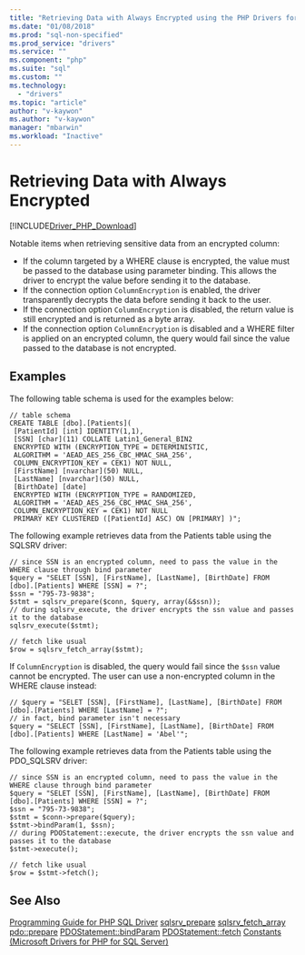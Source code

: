 ```yaml
---
title: "Retrieving Data with Always Encrypted using the PHP Drivers for SQL Server | Microsoft Docs"
ms.date: "01/08/2018"
ms.prod: "sql-non-specified"
ms.prod_service: "drivers"
ms.service: ""
ms.component: "php"
ms.suite: "sql"
ms.custom: ""
ms.technology: 
  - "drivers"
ms.topic: "article"
author: "v-kaywon"
ms.author: "v-kaywon"
manager: "mbarwin"
ms.workload: "Inactive"
---
```

# Retrieving Data with Always Encrypted
[!INCLUDE[Driver_PHP_Download](../../includes/driver_php_download.md)]

Notable items when retrieving sensitive data from an encrypted column:
 -   If the column targeted by a WHERE clause is encrypted, the value must be passed to the database using parameter binding. This allows the driver to encrypt the value before sending it to the database.
 -   If the connection option `ColumnEncryption` is enabled, the driver transparently decrypts the data before sending it back to the user.
 -   If the connection option `ColumnEncryption` is disabled, the return value is still encrypted and is returned as a byte array.
 -   If the connection option `ColumnEncryption` is disabled and a WHERE filter is applied on an encrypted column, the query would fail since the value passed to the database is not encrypted.
 
## Examples
 
The following table schema is used for the examples below:
```
// table schema
CREATE TABLE [dbo].[Patients](
 [PatientId] [int] IDENTITY(1,1),
 [SSN] [char](11) COLLATE Latin1_General_BIN2
 ENCRYPTED WITH (ENCRYPTION_TYPE = DETERMINISTIC,
 ALGORITHM = 'AEAD_AES_256_CBC_HMAC_SHA_256',
 COLUMN_ENCRYPTION_KEY = CEK1) NOT NULL,
 [FirstName] [nvarchar](50) NULL,
 [LastName] [nvarchar](50) NULL,
 [BirthDate] [date]
 ENCRYPTED WITH (ENCRYPTION_TYPE = RANDOMIZED,
 ALGORITHM = 'AEAD_AES_256_CBC_HMAC_SHA_256',
 COLUMN_ENCRYPTION_KEY = CEK1) NOT NULL
 PRIMARY KEY CLUSTERED ([PatientId] ASC) ON [PRIMARY] )";
```

The following example retrieves data from the Patients table using the SQLSRV driver:
```
// since SSN is an encrypted column, need to pass the value in the WHERE clause through bind parameter
$query = "SELET [SSN], [FirstName], [LastName], [BirthDate] FROM [dbo].[Patients] WHERE [SSN] = ?";
$ssn = "795-73-9838";
$stmt = sqlsrv_prepare($conn, $query, array(&$ssn));
// during sqlsrv_execute, the driver encrypts the ssn value and passes it to the database
sqlsrv_execute($stmt);

// fetch like usual
$row = sqlsrv_fetch_array($stmt);
```
If `ColumnEncryption` is disabled, the query would fail since the `$ssn` value cannot be encrypted. The user can use a non-encrypted column in the WHERE clause instead:
```
// $query = "SELET [SSN], [FirstName], [LastName], [BirthDate] FROM [dbo].[Patients] WHERE [LastName] = ?";
// in fact, bind parameter isn't necessary
$query = "SELECT [SSN], [FirstName], [LastName], [BirthDate] FROM [dbo].[Patients] WHERE [LastName] = 'Abel'";
```

The following example retrieves data from the Patients table using the PDO_SQLSRV driver:
```
// since SSN is an encrypted column, need to pass the value in the WHERE clause through bind parameter
$query = "SELET [SSN], [FirstName], [LastName], [BirthDate] FROM [dbo].[Patients] WHERE [SSN] = ?";
$ssn = "795-73-9838";
$stmt = $conn->prepare($query);
$stmt->bindParam(1, $ssn);
// during PDOStatement::execute, the driver encrypts the ssn value and passes it to the database
$stmt->execute();

// fetch like usual
$row = $stmt->fetch();
```
  
## See Also  
[Programming Guide for PHP SQL Driver](../../connect/php/programming-guide-for-php-sql-driver.md)
[sqlsrv_prepare](../../connect/php/sqlsrv-prepare.md)
[sqlsrv_fetch_array](../../connect/php/sqlsrv-fetch-array.md)
[pdo::prepare](../../connect/php/pdo-prepare.md)
[PDOStatement::bindParam](../../connect/php/pdostatement-bindparam.md)
[PDOStatement::fetch](../../connect/php/pdostatement-fetch.md)
[Constants (Microsoft Drivers for PHP for SQL Server)](../../connect/php/constants-microsoft-drivers-for-php-for-sql-server.md)  
